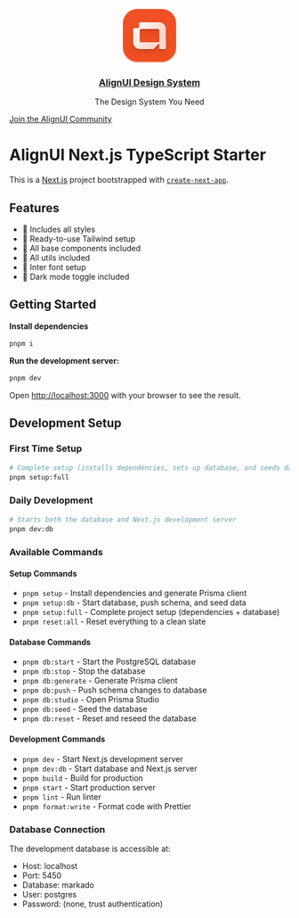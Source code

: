 <p align="center">
  <a href="https://alignui.com">
    <img src="./public/images/logo.svg" height="96">
    <h3 align="center">AlignUI Design System</h3>
  </a>
  <p align="center">The Design System You Need</p>
</p>

[Join the AlignUI Community](https://discord.gg/alignui)

# AlignUI Next.js TypeScript Starter

This is a [Next.js](https://nextjs.org) project bootstrapped with [`create-next-app`](https://nextjs.org/docs/app/api-reference/cli/create-next-app).

## Features

- 🔸 Includes all styles
- 🔸 Ready-to-use Tailwind setup
- 🔸 All base components included
- 🔸 All utils included
- 🔸 Inter font setup
- 🔸 Dark mode toggle included

## Getting Started

**Install dependencies**

```bash
pnpm i
```

**Run the development server:**

```bash
pnpm dev
```

Open [http://localhost:3000](http://localhost:3000) with your browser to see the result.

## Development Setup

### First Time Setup

```bash
# Complete setup (installs dependencies, sets up database, and seeds data)
pnpm setup:full
```

### Daily Development

```bash
# Starts both the database and Next.js development server
pnpm dev:db
```

### Available Commands

#### Setup Commands
- `pnpm setup` - Install dependencies and generate Prisma client
- `pnpm setup:db` - Start database, push schema, and seed data
- `pnpm setup:full` - Complete project setup (dependencies + database)
- `pnpm reset:all` - Reset everything to a clean slate

#### Database Commands
- `pnpm db:start` - Start the PostgreSQL database
- `pnpm db:stop` - Stop the database
- `pnpm db:generate` - Generate Prisma client
- `pnpm db:push` - Push schema changes to database
- `pnpm db:studio` - Open Prisma Studio
- `pnpm db:seed` - Seed the database
- `pnpm db:reset` - Reset and reseed the database

#### Development Commands
- `pnpm dev` - Start Next.js development server
- `pnpm dev:db` - Start database and Next.js server
- `pnpm build` - Build for production
- `pnpm start` - Start production server
- `pnpm lint` - Run linter
- `pnpm format:write` - Format code with Prettier

### Database Connection

The development database is accessible at:
- Host: localhost
- Port: 5450
- Database: markado
- User: postgres
- Password: (none, trust authentication)
